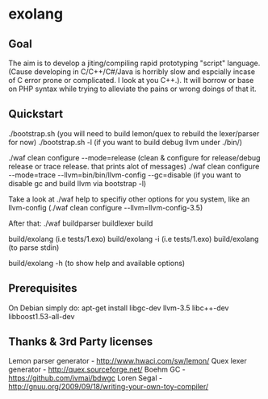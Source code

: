 exolang
=======

Goal
----
The aim is to develop a jiting/compiling rapid prototyping "script" language. (Cause developing in C/C++/C#/Java is horribly slow and espcially incase of C error prone or complicated. I look at you C++.).
It will borrow or base on PHP syntax while trying to alleviate the pains or wrong doings of that it.

Quickstart
----------
./bootstrap.sh						(you will need to build lemon/quex to rebuild the lexer/parser for now)
./bootstrap.sh -l					(if you want to build debug llvm under ./bin/)

./waf clean configure --mode=release	(clean & configure for release/debug release or trace release. that prints alot of messages)
./waf clean configure --mode=trace --llvm=bin/bin/llvm-config --gc=disable (if you want to disable gc and build llvm via bootstrap -l)

Take a look at ./waf help to specifiy other options for you system, like an llvm-config (./waf clean configure --llvm=llvm-config-3.5)

After that:
./waf buildparser buildlexer build

build/exolang <filename>			(i.e tests/1.exo)
build/exolang -i <filename>			(i.e tests/1.exo)
build/exolang						(to parse stdin)

build/exolang -h					(to show help and available options)

Prerequisites
-------------
On Debian simply do:
apt-get install libgc-dev llvm-3.5 libc++-dev libboost1.53-all-dev


Thanks & 3rd Party licenses
---------------------------
Lemon parser generator	- <http://www.hwaci.com/sw/lemon/>
Quex lexer generator	- <http://quex.sourceforge.net/>
Boehm GC				- <https://github.com/ivmai/bdwgc>
Loren Segal				- <http://gnuu.org/2009/09/18/writing-your-own-toy-compiler/>
